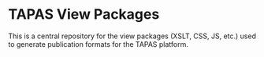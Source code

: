 # TAPAS View Packages

This is a central repository for the view packages (XSLT, CSS, JS, etc.) 
used to generate publication formats for the TAPAS platform.

